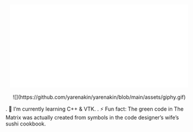   <p align="center">
  <img src="https://github.com/yarenakin/yarenakin/blob/main/assets/hello.gif" alt="animated" /></p>

   <p align="center">
   ![](https://github.com/yarenakin/yarenakin/blob/main/assets/giphy.gif)</p>

. 🌱 I’m currently learning C++ & VTK.
. ⚡ Fun fact: The green code in The Matrix was actually created from symbols in the code designer’s wife’s sushi cookbook.

